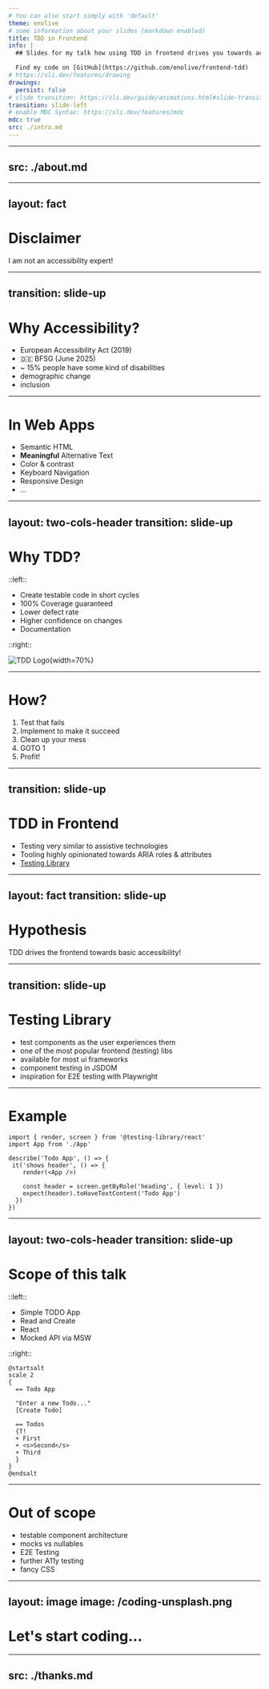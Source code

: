 ```yaml
---
# You can also start simply with 'default'
theme: enolive
# some information about your slides (markdown enabled)
title: TDD in Frontend
info: |
  ## Slides for my talk how using TDD in frontend drives you towards accessibility

  Find my code on [GitHub](https://github.com/enolive/frontend-tdd)
# https://sli.dev/features/drawing
drawings:
  persist: false
# slide transition: https://sli.dev/guide/animations.html#slide-transitions
transition: slide-left
# enable MDC Syntax: https://sli.dev/features/mdc
mdc: true
src: ./intro.md
---
```


---
src: ./about.md
---

---
layout: fact
---

# Disclaimer

I am not an accessibility expert!

---
transition: slide-up
---

# Why Accessibility?

* European Accessibility Act (2019)
* 🇩🇪 BFSG (June 2025)
* ~ 15% people have some kind of disabilities
* demographic change
* inclusion

---

# In Web Apps

* <span v-mark.orange>Semantic HTML</span>
* **Meaningful** <span v-mark.orange>Alternative Text</span>
* Color & contrast
* Keyboard Navigation
* Responsive Design
* ...

---
layout: two-cols-header
transition: slide-up
---

# Why TDD?

::left::

<div class="fade">

<v-clicks>

* Create testable code in short cycles
* 100% Coverage guaranteed
* Lower defect rate
* Higher confidence on changes
* Documentation

</v-clicks>

</div>

::right::

![TDD Logo](/tdd-glow.png){width=70%}

---

# How?

<div class="fade">

<v-clicks>

1. Test that fails
2. Implement to make it succeed
3. Clean up your mess
4. GOTO 1
5. Profit!

</v-clicks>

</div>

---
transition: slide-up
---

# TDD in Frontend

* Testing very similar to assistive technologies
* Tooling highly opinionated towards ARIA roles & attributes
* [Testing Library](https://testing-library.com/)


---
layout: fact
transition: slide-up
---

# Hypothesis

TDD drives the frontend towards basic accessibility!

---
transition: slide-up
---

# Testing Library

<div class="fade">

<v-clicks>

- test components as the user experiences them
- one of the most popular frontend (testing) libs
- available for most ui frameworks
- component testing in JSDOM
- inspiration for E2E testing with Playwright

</v-clicks>

</div>

---

# Example

```tsx
import { render, screen } from '@testing-library/react'
import App from './App'

describe('Todo App', () => {
 it('shows header', () => {
    render(<App />)

    const header = screen.getByRole('heading', { level: 1 })
    expect(header).toHaveTextContent('Todo App')
  })
})
```

---
layout: two-cols-header
transition: slide-up
---

# Scope of this talk

::left::

- Simple TODO App
- Read and Create
- React
- Mocked API via MSW

::right::

<v-click>

```plantuml
@startsalt
scale 2
{
  == Todo App
  
  "Enter a new Todo..."
  [Create Todo]
  
  == Todos
  {T!
  + First
  + <s>Second</s>
  + Third
  }
}
@endsalt
```

</v-click>

---

# Out of scope

<div class="fade">

<v-clicks>

- testable component architecture
- mocks vs nullables
- E2E Testing
- further A11y testing
- fancy CSS

</v-clicks>

</div>

---
layout: image
image: /coding-unsplash.png
---

# Let's start coding...

---
src: ./thanks.md
---
